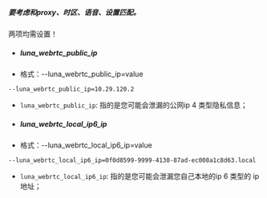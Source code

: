 ##### 要考虑和proxy、时区、语音、设置匹配。



两项均需设置！



- ##### luna_webrtc_public_ip

- 格式：--luna_webrtc_public_ip=value

```
--luna_webrtc_public_ip=10.29.120.2
```

- `luna_webrtc_public_ip`: 指的是您可能会泄漏的公网ip 4 类型隐私信息；







- ##### luna_webrtc_local_ip6_ip

- 格式：--luna_webrtc_local_ip6_ip=value

```
--luna_webrtc_local_ip6_ip=0f0d8599-9999-4130-87ad-ec008a1c8d63.local
```

- `luna_webrtc_local_ip6_ip`: 指的是您可能会泄漏您自己本地的ip 6 类型的 ip地址；





 